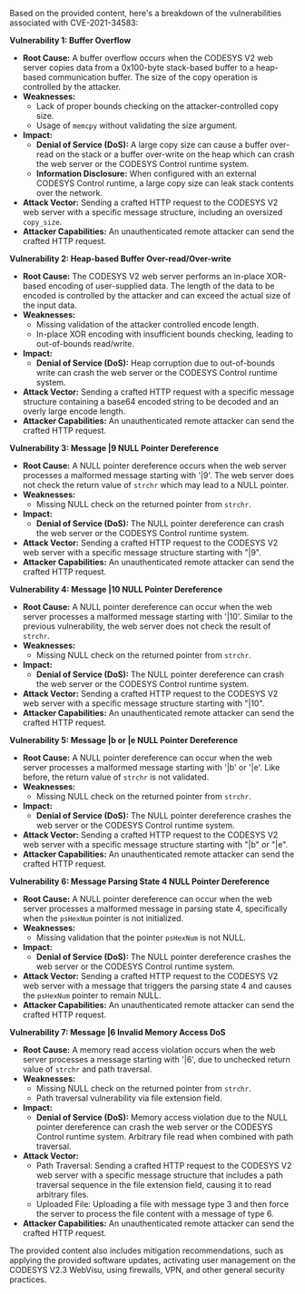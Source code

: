 Based on the provided content, here's a breakdown of the vulnerabilities associated with CVE-2021-34583:

**Vulnerability 1: Buffer Overflow**

*   **Root Cause:** A buffer overflow occurs when the CODESYS V2 web server copies data from a 0x100-byte stack-based buffer to a heap-based communication buffer. The size of the copy operation is controlled by the attacker.
*   **Weaknesses:**
    *   Lack of proper bounds checking on the attacker-controlled copy size.
    *   Usage of `memcpy` without validating the size argument.
*   **Impact:**
    *   **Denial of Service (DoS):** A large copy size can cause a buffer over-read on the stack or a buffer over-write on the heap which can crash the web server or the CODESYS Control runtime system.
    *   **Information Disclosure:** When configured with an external CODESYS Control runtime, a large copy size can leak stack contents over the network.
*   **Attack Vector:** Sending a crafted HTTP request to the CODESYS V2 web server with a specific message structure, including an oversized `copy_size`.
*   **Attacker Capabilities:** An unauthenticated remote attacker can send the crafted HTTP request.

**Vulnerability 2: Heap-based Buffer Over-read/Over-write**

*   **Root Cause:** The CODESYS V2 web server performs an in-place XOR-based encoding of user-supplied data. The length of the data to be encoded is controlled by the attacker and can exceed the actual size of the input data.
*  **Weaknesses:**
    *   Missing validation of the attacker controlled encode length.
    *   In-place XOR encoding with insufficient bounds checking, leading to out-of-bounds read/write.
*   **Impact:**
    *   **Denial of Service (DoS):** Heap corruption due to out-of-bounds write can crash the web server or the CODESYS Control runtime system.
*   **Attack Vector:** Sending a crafted HTTP request with a specific message structure containing a base64 encoded string to be decoded and an overly large encode length.
*   **Attacker Capabilities:** An unauthenticated remote attacker can send the crafted HTTP request.

**Vulnerability 3: Message |9 NULL Pointer Dereference**

*   **Root Cause:** A NULL pointer dereference occurs when the web server processes a malformed message starting with '|9'. The web server does not check the return value of `strchr` which may lead to a NULL pointer.
*   **Weaknesses:**
    *   Missing NULL check on the returned pointer from `strchr`.
*   **Impact:**
    *   **Denial of Service (DoS):**  The NULL pointer dereference can crash the web server or the CODESYS Control runtime system.
*   **Attack Vector:** Sending a crafted HTTP request to the CODESYS V2 web server with a specific message structure starting with "|9".
*   **Attacker Capabilities:** An unauthenticated remote attacker can send the crafted HTTP request.

**Vulnerability 4: Message |10 NULL Pointer Dereference**

*   **Root Cause:** A NULL pointer dereference can occur when the web server processes a malformed message starting with '|10'. Similar to the previous vulnerability, the web server does not check the result of `strchr`.
*  **Weaknesses:**
    * Missing NULL check on the returned pointer from `strchr`.
*   **Impact:**
    *   **Denial of Service (DoS):**  The NULL pointer dereference can crash the web server or the CODESYS Control runtime system.
*   **Attack Vector:** Sending a crafted HTTP request to the CODESYS V2 web server with a specific message structure starting with "|10".
*   **Attacker Capabilities:** An unauthenticated remote attacker can send the crafted HTTP request.

**Vulnerability 5: Message |b or |e NULL Pointer Dereference**

*   **Root Cause:** A NULL pointer dereference can occur when the web server processes a malformed message starting with '|b' or '|e'. Like before, the return value of `strchr` is not validated.
*   **Weaknesses:**
    *   Missing NULL check on the returned pointer from `strchr`.
*   **Impact:**
    *   **Denial of Service (DoS):** The NULL pointer dereference crashes the web server or the CODESYS Control runtime system.
*   **Attack Vector:** Sending a crafted HTTP request to the CODESYS V2 web server with a specific message structure starting with "|b" or "|e".
*   **Attacker Capabilities:** An unauthenticated remote attacker can send the crafted HTTP request.

**Vulnerability 6: Message Parsing State 4 NULL Pointer Dereference**

*  **Root Cause:** A NULL pointer dereference can occur when the web server processes a malformed message in parsing state 4, specifically when the `psHexNum` pointer is not initialized.
*   **Weaknesses:**
     *   Missing validation that the pointer `psHexNum` is not NULL.
*   **Impact:**
    *   **Denial of Service (DoS):** The NULL pointer dereference crashes the web server or the CODESYS Control runtime system.
*   **Attack Vector:** Sending a crafted HTTP request to the CODESYS V2 web server with a message that triggers the parsing state 4 and causes the `psHexNum` pointer to remain NULL.
*   **Attacker Capabilities:** An unauthenticated remote attacker can send the crafted HTTP request.

**Vulnerability 7: Message |6 Invalid Memory Access DoS**

*   **Root Cause:** A memory read access violation occurs when the web server processes a message starting with '|6', due to unchecked return value of `strchr` and path traversal.
*   **Weaknesses:**
    *   Missing NULL check on the returned pointer from `strchr`.
    *   Path traversal vulnerability via file extension field.
*   **Impact:**
    *   **Denial of Service (DoS):** Memory access violation due to the NULL pointer dereference can crash the web server or the CODESYS Control runtime system. Arbitrary file read when combined with path traversal.
*   **Attack Vector:**
    *   Path Traversal: Sending a crafted HTTP request to the CODESYS V2 web server with a specific message structure that includes a path traversal sequence in the file extension field, causing it to read arbitrary files.
    *   Uploaded File: Uploading a file with message type 3 and then force the server to process the file content with a message of type 6.
*  **Attacker Capabilities:** An unauthenticated remote attacker can send the crafted HTTP request.

The provided content also includes mitigation recommendations, such as applying the provided software updates, activating user management on the CODESYS V2.3 WebVisu, using firewalls, VPN, and other general security practices.